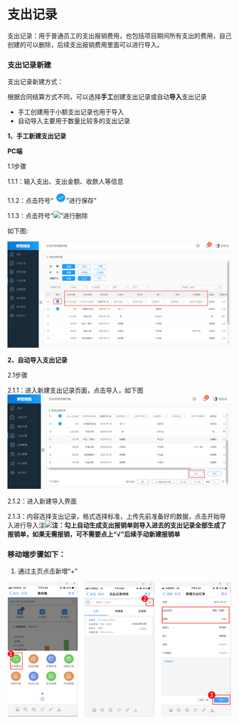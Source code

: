 # 支出记录

支出记录：用于普通员工的支出报销费用，也包括项目期间所有支出的费用，自己创建的可以删除，后续支出报销费用里面可以进行导入。

### 支出记录新建

支出记录新建方式：

根据合同结算方式不同，可以选择**手工**创建支出记录或自动**导入**支出记录

* 手工创建用于小额支出记录也用于导入
* 自动导入主要用于数量比较多的支出记录

**1、手工新建支出记录**

**PC端**

1.1步骤

1.1.1：输入支出、支出金额、收款人等信息

1.1.2：点击符号“![](/assets/图片1.png)”进行保存”

1.1.3：点击符号“![](/assets/符号.png)”进行删除

如下图:

![](/assets/去.png)

**2、自动导入支出记录**

2.1步骤

2.1.1：进入新建支出记录页面，点击导入，如下图![](/assets/导入.png)

2.1.2：进入新建导入界面

2.1.3：内容选择支出记录，格式选择标准，上传先前准备好的数据，点击开始导入进行导入注![](/assets/到.png)**注：勾上自动生成支出报销单则导入进去的支出记录全部生成了报销单，如果无需报销，可不需要点上“√”后续手动新建报销单**

### 移动端步骤如下：

1. 通过主页点击新增“+”







![](/assets/问问.png)





